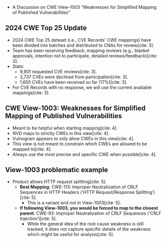 * A Discussion on CWE View-1003 
“Weaknesses for Simplified Mapping of Published Vulnerabilities” 

## 2024 CWE Top 25 Update 
* 2024 CWE Top 25 dataset (i.e., CVE Records' CWE mappings) have been divided into batches and distributed to CNAs for review[cite: 3].
* Team has been receiving feedback, mapping reviews (e.g., blanket approvals, intention not to participate, detailed reviews/feedback)[cite: 3].
* Stats: 
    * 9,901 requested CVE reviews[cite: 3].
    * 3,737 CVEs were declined from participation[cite: 3].
    * 1,650 CVEs have been received so far (17%)[cite: 3].
* For CVE Records with no response, we will use the current available mappings[cite: 3].



## CWE View-1003: Weaknesses for Simplified Mapping of Published Vulnerabilities 
* Meant to be helpful when starting mapping[cite: 4].
* NVD maps to strictly CWEs in this view[cite: 4].
* Vulnogram appears to only allow CWEs in this view[cite: 4].
* This view is not meant to constrain which CWEs are allowed to be mapped to[cite: 4].
* Always use the most precise and specific CWE when possible[cite: 4].


## View-1003 problematic example 
* Product allows HTTP request splitting[cite: 5].
    * **Best Mapping**: CWE-113: Improper Neutralization of CRLF Sequences in HTTP Headers ('HTTP Request/Response Splitting’)[cite: 5].
        * This is a variant and not in View-1003[cite: 5].
    * **If following View-1003, you would be forced to map to the closest parent**: CWE-93: Improper Neutralization of CRLF Sequences ('CRLF Injection’)[cite: 5].
        * While the general idea of the root cause weakness is still tracked, it does not capture specific details of the weakness which might be useful for analysis[cite: 5].
